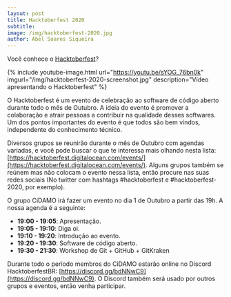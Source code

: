 ```yaml
---
layout: post
title: Hacktoberfest 2020
subtitle:
image: /img/hacktoberfest-2020.jpg
author: Abel Soares Siqueira
---
```


Você conhece o [Hacktoberfest](https://hacktoberfest.digitalocean.com/)?

{% include youtube-image.html url="https://youtu.be/sYOG_76bn0k" imgurl="/img/hacktoberfest-2020-screenshot.jpg" description="Vídeo apresentando o Hacktoberfest" %}

O Hacktoberfest é um evento de celebração ao software de código aberto durante todo o mês de Outubro. A ideia do evento é promover a colaboração e atrair pessoas a contribuir na qualidade desses softwares. Um dos pontos importantes do evento é que todos são bem vindos, independente do conhecimento técnico.

Diversos grupos se reunirão durante o mês de Outubro com agendas variadas, e você pode buscar o que te interessa mais olhando nesta lista: [https://hacktoberfest.digitalocean.com/events/](https://hacktoberfest.digitalocean.com/events/). Alguns grupos também se reúnem mas não colocam o evento nessa lista, então procure nas suas redes sociais (No twitter com hashtags #hacktoberfest e #hacktoberfest-2020, por exemplo).

O grupo CiDAMO irá fazer um evento no dia 1 de Outubro a partir das 19h. A nossa agenda é a seguinte:

- **19:00 - 19:05**: Apresentação.
- **19:05 - 19:10**: Diga oi.
- **19:10 - 19:20**: Introdução ao evento.
- **19:20 - 19:30**: Software de código aberto.
- **19:30 - 21:30**: Workshop de Git + GitHub + GitKraken

Durante todo o período membros do CiDAMO estarão online no Discord HacktoberfestBR: [https://discord.gg/bdNNwC9](https://discord.gg/bdNNwC9). O Discord também será usado por outros grupos e eventos, então venha participar.